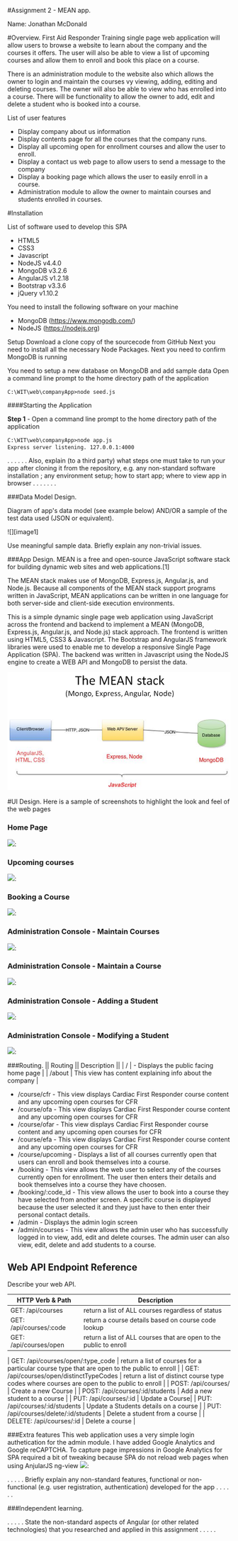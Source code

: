 #Assignment 2 - MEAN app.

Name: Jonathan McDonald 

#Overview.
First Aid Responder Training single page web application will allow users to browse a website to learn about the company and the courses it offers. The user will also be able to view a list of upcoming courses and allow them to enroll and book this place on a course.

There is an administration module to the website also which allows the owner to login and maintain the courses vy viewing, adding, editing and deleting courses. The owner will also be able to view who has enrolled into a course. There will be functionality to allow the owner to add, edit and delete a student who is booked into a course.

List of user features
 
 + Display company about us information 
 + Display contents page for all the courses that the company runs.
 + Display all upcoming open for enrollment courses and allow the user to enroll.
 + Display a contact us web page to allow users to send a message to the company
 + Display a booking page which allows the user to easily enroll in a course.
 + Administration module to allow the owner to maintain courses and students enrolled in courses.

#Installation 


List of software used to develop this SPA
+ HTML5
+ CSS3
+ Javascript
+ NodeJS v4.4.0
+ MongoDB v3.2.6
+ AngularJS v1.2.18
+ Bootstrap v3.3.6
+ jQuery v1.10.2


You need to install the following software on your machine
+ MongoDB (https://www.mongodb.com/)
+ NodeJS (https://nodejs.org)



Setup
Download a clone copy of the sourcecode from GitHub
Next you need to install all the necessary Node Packages.
Next you need to confirm MongoDB is running


You need to setup a new database on MongoDB and add sample data
Open a command line prompt to the home directory path of the application
```
C:\WIT\web\companyApp>node seed.js
```

####Starting the Application

**Step 1**  - Open a command line prompt to the home directory path of the application
```
C:\WIT\web\companyApp>node app.js
Express server listening. 127.0.0.1:4000
```

. . . . . . Also, explain (to a third party) what steps one must take to run your app after cloning it from the repository, e.g. any non-standard software installation ; any environment setup; how to start app; where to view app in browser . . . . . . . 

###Data Model Design.

Diagram of app's data model (see example below) AND/OR a sample of the test data used (JSON or equivalent).

![][image1]

Use meaningful sample data. Briefly explain any non-trivial issues.

###App Design.
MEAN is a free and open-source JavaScript software stack for building dynamic web sites and web applications.[1]

The MEAN stack makes use of MongoDB, Express.js, Angular.js, and Node.js. Because all components of the MEAN stack support programs written in JavaScript, MEAN applications can be written in one language for both server-side and client-side execution environments.

This is a simple dynamic single page web application using JavaScript across the frontend and backend to implement a MEAN (MongoDB, Express.js, Angular.js, and Node.js) stack approach. 
The frontend is written using HTML5, CSS3 & Javascript.
The Bootstrap and AngularJS framework libraries were used to enable me to develop a responsive Single Page Application (SPA). 
The backend was written in Javascript using the NodeJS engine to create a WEB API and MongoDB to persist the data.

![MEAN Stack][image2]

#UI Design.
Here is a sample of screenshots to highlight the look and feel of the web pages 

### Home Page
![][image1a]: 

### Upcoming courses 
![][image1b]: 

### Booking a Course 
![][image1c]: 

### Administration Console - Maintain Courses
![][image1d]: 

### Administration Console - Maintain a Course
![][image1e]: 

### Administration Console - Adding a Student
![][image1f]: 

### Administration Console - Modifying a Student
![][image1g]: 


[image1a]: ./readme_images/ScreenShot-Home.PNG
[image1b]: ./readme_images/ScreenShot-Upcoming.PNG
[image1c]: ./readme_images/ScreenShot-Booking.PNG
[image1d]: ./readme_images/ScreenShot-AdminMaintainCourses.PNG
[image1e]: ./readme_images/ScreenShot-AdminMaintainCourse.PNG
[image1f]: ./readme_images/ScreenShot-AdminMaintainCourse-AddStudent.PNG
[image1g]: ./readme_images/ScreenShot-AdminMaintainCourse-EditStudent.PNG

###Routing.
|| Routing || Description ||
| / | - Displays the public facing home page |
| /about | This view has content explaining info about the company |

+ /course/cfr - This view displays Cardiac First Responder course content and any upcoming open courses for CFR
+ /course/ofa - This view displays Cardiac First Responder course content and any upcoming open courses for CFR
+ /course/ofar - This view displays Cardiac First Responder course content and any upcoming open courses for CFR
+ /course/efa - This view displays Cardiac First Responder course content and any upcoming open courses for CFR
+ /course/upcoming - Displays a list of all courses currently open that users can enroll and book themselves into a course.
+ /booking - This view allows the web user to select any of the courses currently open for enrollment. The user then enters their details and book themselves into a course they have choosen.
+ /booking/:code_id - This view allows the user to book into a course they have selected from another screen. A specific course is displayed because the user selected it and they just have to then enter their personal contact details.
+ /admin - Displays the admin login screen
+ /admin/courses - This view allows the admin user who has successfully logged in to view, add, edit and delete courses. The admin user can also view, edit, delete and add students to a course.

## Web API Endpoint Reference

Describe your web API.


HTTP Verb &amp; Path | Description
-- | --
GET: /api/courses | return a list of ALL courses regardless of status
GET: /api/courses/:code | return a course details based on course code lookup
GET: /api/courses/open | return a list of ALL courses that are open to the public to enroll

| GET: /api/courses/open/:type_code | return a list of courses for a particular course type that are open to the public to enroll |
| GET: /api/courses/open/distinctTypeCodes | return a list of distinct course type codes where courses are open to the public to enroll |
| POST: /api/courses/ | Create a new Course |
| POST: /api/courses/:id/students | Add a new student to a course |
| PUT: /api/courses/:id | Update a Course|
| PUT: /api/courses/:id/students | Update a Students details on a course |
| PUT: /api/courses/delete/:id/students | Delete a student from a course |
| DELETE: /api/courses/:id | Delete a course |


###Extra features
This web application uses a very simple login authetication for the admin module.
I have added Google Analytics and Google reCAPTCHA. To capture page impressions in Google Analytics for SPA required a bit of tweaking because SPA do not reload web pages when using AnjularJS ng-view 
![][image4]: 

. . . . . Briefly explain any non-standard features, functional or non-functional (e.g. user registration, authentication) developed for the app . . . . . .  

###Independent learning.

. . . . . State the non-standard aspects of Angular (or other related technologies) that you researched and applied in this assignment . . . . .  

 
[image1a]: ./readme_images/ScreenShot-Home.PNG
[image1b]: ./readme_images/ScreenShot-Upcoming.PNG
[image1c]: ./readme_images/ScreenShot-Booking.PNG
[image1d]: ./readme_images/ScreenShot-AdminMaintainCourses.PNG
[image1e]: ./readme_images/ScreenShot-AdminMaintainCourse.PNG
[image1f]: ./readme_images/ScreenShot-AdminMaintainCourse-AddStudent.PNG
[image1g]: ./readme_images/ScreenShot-AdminMaintainCourse-EditStudent.PNG
[image2]: ./readme_images/MEAN_Stack.PNG
[image3]: ./readme_images/model.png
[image4]: ./readme_images/ScreenShot-GoogleAnalytics.PNG


